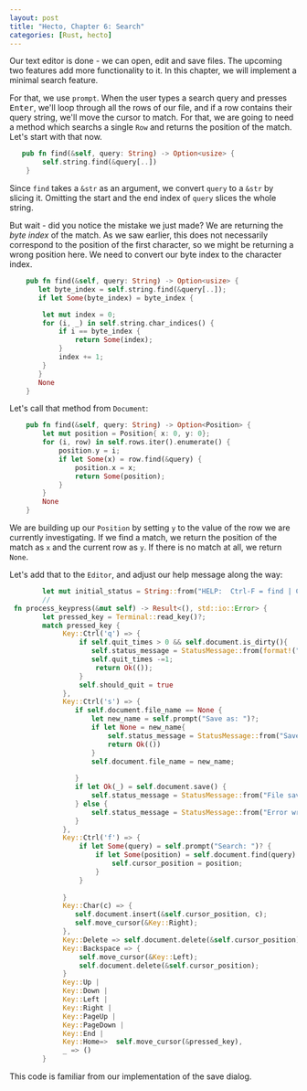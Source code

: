 ```yaml
---
layout: post
title: "Hecto, Chapter 6: Search"
categories: [Rust, hecto]
---
```

Our text editor is done - we can open, edit and save files. The upcoming two features add more functionality to it. In this chapter, we will implement a minimal search feature.

For that, we use `prompt`. When the user types a search query and presses <kbd>Enter</kbd>, we'll loop through all the rows of our file, and if a row contains their query string, we'll move the cursor to match. For that, we are going to need a method which searchs a single `Row` and returns the position of the match. Let's start with that now.

```rust
   pub fn find(&self, query: String) -> Option<usize> {
        self.string.find(&query[..])
    }
```

Since `find` takes a `&str` as an argument, we convert `query` to a `&str` by slicing it. Omitting the start and the end index of `query` slices the whole string. 

But wait - did you notice the mistake we just made? We are returning the _byte index_ of the match. As we saw earlier, this does not necessarily correspond to the position of the first character, so we might be returning a wrong position here. We need to convert our byte index to the character index.

```rust
    pub fn find(&self, query: String) -> Option<usize> {
       let byte_index = self.string.find(&query[..]);
       if let Some(byte_index) = byte_index {

        let mut index = 0;
        for (i, _) in self.string.char_indices() {
            if i == byte_index {
                return Some(index);
            }
            index += 1;
        }
       }
       None
    }
```


Let's call that method from `Document`:

```rust
    pub fn find(&self, query: String) -> Option<Position> {
        let mut position = Position{ x: 0, y: 0};
        for (i, row) in self.rows.iter().enumerate() {
            position.y = i;
            if let Some(x) = row.find(&query) {
                position.x = x;
                return Some(position);
            }
        }
        None
    }
```

We are building up our `Position` by setting `y` to the value of the row we are currently investigating. If we find a match, we return the position of the match as `x` and the current row as `y`. If there is no match at all, we return `None`.

Let's add that to the `Editor`, and adjust our help message along the way:

```rust
        let mut initial_status = String::from("HELP:  Ctrl-F = find | Ctrl-S = save | Ctrl-Q = quit");
        //
 fn process_keypress(&mut self) -> Result<(), std::io::Error> {
        let pressed_key = Terminal::read_key()?;
        match pressed_key {
             Key::Ctrl('q') => {
                 if self.quit_times > 0 && self.document.is_dirty(){
                    self.status_message = StatusMessage::from(format!("WARNING! File has unsaved changes. Press Ctrl-Q {} more times to quit.", self.quit_times));;
                    self.quit_times -=1;
                     return Ok(());
                 }
                 self.should_quit = true
             },
             Key::Ctrl('s') => {
                if self.document.file_name == None {
                    let new_name = self.prompt("Save as: ")?;
                    if let None = new_name{
                        self.status_message = StatusMessage::from("Save aborted.".to_string());    
                        return Ok(())
                    } 
                    self.document.file_name = new_name;
                    
                }
                if let Ok(_) = self.document.save() {
                    self.status_message = StatusMessage::from("File saved successfully.".to_string());
                } else {
                    self.status_message = StatusMessage::from("Error writing file!".to_string());
                }
             },
             Key::Ctrl('f') => {
                 if let Some(query) = self.prompt("Search: ")? { 
                     if let Some(position) = self.document.find(query) {
                         self.cursor_position = position;
                     }
                 }
                 
             }
             Key::Char(c) => {
                self.document.insert(&self.cursor_position, c);
                self.move_cursor(&Key::Right);
             },
             Key::Delete => self.document.delete(&self.cursor_position),
             Key::Backspace => {
                 self.move_cursor(&Key::Left);
                 self.document.delete(&self.cursor_position);
             }
             Key::Up |
             Key::Down |
             Key::Left |
             Key::Right |
             Key::PageUp |
             Key::PageDown |
             Key::End |
             Key::Home=>  self.move_cursor(&pressed_key),
             _ => ()
        }
```
This code is familiar from our implementation of the save dialog.
